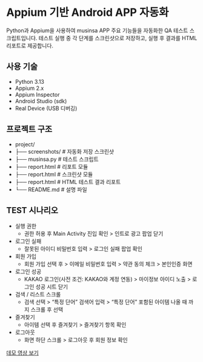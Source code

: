 # Appium 기반 Android APP 자동화

Python과 Appium을 사용하여 musinsa APP 주요 기능들을 자동화한 QA 테스트 스크립트입니다. 테스트 실행 중 각 단계를 스크린샷으로 저장하고, 실행 후 결과를 HTML 리포트로 제공합니다.


## 사용 기술
- Python 3.13
- Appium 2.x
- Appium Inspector
- Android Studio (sdk)
- Real Device (USB 디버깅)

## 프로젝트 구조
- project/
- ├── screenshots/ # 자동화 저장 스크린샷
- ├── musinsa.py # 테스트 스크립트
- ├── report.html # 리포트 모듈
- ├── report.html # 스크린샷 모듈
- ├── report.html # HTML 테스트 결과 리포트
- └── README.md # 설명 파일

## TEST 시나리오
- 실행 권한
     - 권한 허용 후 Main Activity 진입 확인 > 인트로 광고 팝업 닫기
- 로그인 실패
    - 잘못된 아이디 비밀번호 입력 > 로그인 실패 팝업 확인
- 회원 가입
    - 회원 가입 선택 후 > 이메일 비밀번호 입력  > 약관 동의 체크  > 본인인증 화면
- 로그인 성공
     - KAKAO 로그인(사전 조건: KAKAO와 계정 연동) > 마이정보 아이디 노출 > 로그인 성공 시트 닫기
- 검색 / 리스트 스크롤
     - 검색 선택 > “특정 단어” 검색어 입력 > “특정 단어” 포함된 아이템 나올 때 까지 스크롤 후 선택
- 즐겨찾기
     - 아이템 선택 후 즐겨찾기 > 즐겨찾기 항목 확인
- 로그아웃
     - 화면 하단 스크롤 > 로그아웃 후 회원 정보 확인


[데모 영상 보기](https://www.youtube.com/shorts/B9G32050-IM)